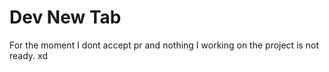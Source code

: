 # Dev New Tab

For the moment I dont accept pr and nothing I working on the project is not ready. xd